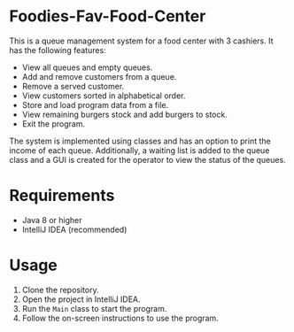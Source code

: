 # Foodies-Fav-Food-Center

This is a queue management system for a food center with 3 cashiers. It has the following features:

- View all queues and empty queues.
- Add and remove customers from a queue.
- Remove a served customer.
- View customers sorted in alphabetical order.
- Store and load program data from a file.
- View remaining burgers stock and add burgers to stock.
- Exit the program.

The system is implemented using classes and has an option to print the income of each queue. Additionally, a waiting list is added to the queue class and a GUI is created for the operator to view the status of the queues.

# Requirements

- Java 8 or higher
- IntelliJ IDEA (recommended)

# Usage

1. Clone the repository.
2. Open the project in IntelliJ IDEA.
3. Run the `Main` class to start the program.
4. Follow the on-screen instructions to use the program.
